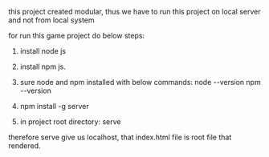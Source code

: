 this project created modular, thus we have to run this project on local server and not from local system

for run this game project do below steps:

1. install node js

2. install npm js.

3. sure node and npm installed with below commands:
		node --version
		npm --version

4. npm install -g server

5. in project root directory:
		serve

therefore serve give us localhost, that index.html file is root file that rendered. 